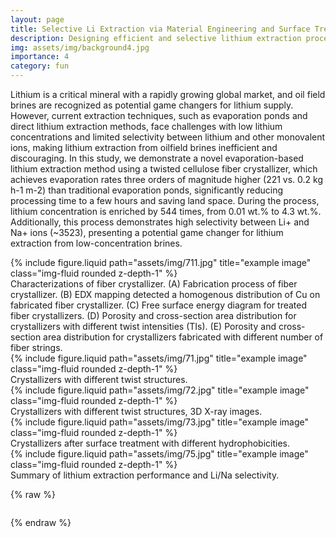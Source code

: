```yaml
---
layout: page
title: Selective Li Extraction via Material Engineering and Surface Treatment
description: Designing efficient and selective lithium extraction process
img: assets/img/background4.jpg
importance: 4
category: fun
---
```


Lithium is a critical mineral with a rapidly growing global market, and oil field brines are recognized as potential game changers for lithium supply. However, current extraction techniques, such as evaporation ponds and direct lithium extraction methods, face challenges with low lithium concentrations and limited selectivity between lithium and other monovalent ions, making lithium extraction from oilfield brines inefficient and discouraging. In this study, we demonstrate a novel evaporation-based lithium extraction method using a twisted cellulose fiber crystallizer, which achieves evaporation rates three orders of magnitude higher (221 vs. 0.2 kg h-1 m-2) than traditional evaporation ponds, significantly reducing processing time to a few hours and saving land space. During the process, lithium concentration is enriched by 544 times, from 0.01 wt.% to 4.3 wt.%. Additionally, this process demonstrates high selectivity between Li+ and Na+ ions (~3523), presenting a potential game changer for lithium extraction from low-concentration brines.



<div class="row justify-content-sm-center">
    <div class="col-sm-8 mt-3 mt-md-0">
        {% include figure.liquid path="assets/img/711.jpg" title="example image" class="img-fluid rounded z-depth-1" %}
    </div>
</div>
Characterizations of fiber crystallizer. (A) Fabrication process of fiber crystallizer. (B) EDX mapping detected a homogenous distribution of Cu on fabricated fiber crystallizer. (C) Free surface energy diagram for treated fiber crystallizers. (D) Porosity and cross-section area distribution for crystallizers with different twist intensities (TIs). (E) Porosity and cross-section area distribution for crystallizers fabricated with different number of fiber strings.

<div class="row justify-content-sm-center">
    <div class="col-sm-8 mt-3 mt-md-0">
        {% include figure.liquid path="assets/img/71.jpg" title="example image" class="img-fluid rounded z-depth-1" %}
    </div>
</div>
Crystallizers with different twist structures.

<div class="row justify-content-sm-center">
    <div class="col-sm-8 mt-3 mt-md-0">
        {% include figure.liquid path="assets/img/72.jpg" title="example image" class="img-fluid rounded z-depth-1" %}
    </div>
</div>
Crystallizers with different twist structures, 3D X-ray images.

<div class="row justify-content-sm-center">
    <div class="col-sm-8 mt-3 mt-md-0">
        {% include figure.liquid path="assets/img/73.jpg" title="example image" class="img-fluid rounded z-depth-1" %}
    </div>
</div>
Crystallizers after surface treatment with different hydrophobicities.

<div class="row justify-content-sm-center">
    <div class="col-sm-8 mt-3 mt-md-0">
        {% include figure.liquid path="assets/img/75.jpg" title="example image" class="img-fluid rounded z-depth-1" %}
    </div>
</div>
Summary of lithium extraction performance and Li/Na selectivity.


{% raw %}

```html

```

{% endraw %}

